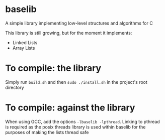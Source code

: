 # baselib

A simple library implementing low-level structures and algorithms for C

This library is still growing, but for the moment it implements:

- Linked Lists
- Array Lists


# To compile: the library

Simply run `build.sh` and then `sudo ./install.sh` in the project's root directory


# To compile: against the library

When using GCC, add the options `-lbaselib -lpthread`. Linking to pthread is required as
the posix threads library is used within baselib for the purposes of making the lists 
thread safe


